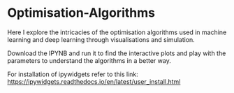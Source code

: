# Optimisation-Algorithms
Here I explore the intricacies of the optimisation algorithms used in machine learning and deep learning through visualisations and simulation.

Download the IPYNB and run it to find the interactive plots and play with the parameters to understand the algorithms in a better way.

For installation of ipywidgets refer to this link: https://ipywidgets.readthedocs.io/en/latest/user_install.html
